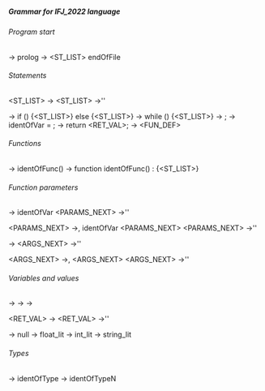 ##### Grammar for IFJ_2022 language
###### Program start
<PROLOG> -> prolog <PROG>
<PROG> -> <ST_LIST> endOfFile

###### Statements
<ST_LIST> -> <STATEMENT> <STLIST>
<ST_LIST> ->''

<STATEMENT> -> if (<RVAL>) {<ST_LIST>} else {<ST_LIST>}
<STATEMENT> -> while (<RVAL>) {<ST_LIST>}
<STATEMENT> -> <RVAL>;
<STATEMENT> -> identOfVar = <RVAL>;
<STATEMENT> -> return <RET_VAL>;
<STATEMENT> -> <FUN_DEF>

###### Functions
<FCAL> -> identOfFunc(<ARGS>)
<FDEF> -> function identOfFunc(<PARAMS>) : <TYPE> {<ST_LIST>}

###### Function parameters
<PARAMS> -> <TYPE> identOfVar <PARAMS_NEXT>
<PARAMS> ->''

<PARAMS_NEXT> ->, <TYPE> identOfVar <PARAMS_NEXT>
<PARAMS_NEXT> ->''

<ARGS> -> <RVAL> <ARGS_NEXT>
<ARGS> ->''

<ARGS_NEXT> ->, <RVAL> <ARGS_NEXT>
<ARGS_NEXT> ->''

###### Variables and values
<RVAL> -> <TERM>
<RVAL> -> <FCAL>
<RVAL> -> <EXPR>

<RET_VAL> -> <RVAL>
<RET_VAL> ->''

<TERM> -> null
<TERM> -> float_lit
<TERM> -> int_lit
<TERM> -> string_lit

###### Types
<TYPE> -> identOfType
<TYPE> -> identOfTypeN

